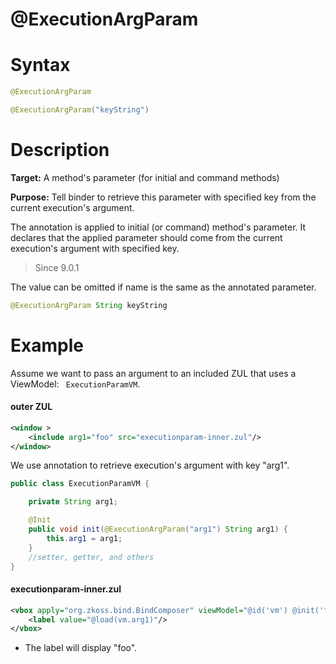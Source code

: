 # @ExecutionArgParam

Syntax
======

``` java
@ExecutionArgParam

@ExecutionArgParam("keyString")
```

Description
===========

**Target:** A method's parameter (for initial and command methods)

**Purpose:** Tell binder to retrieve this parameter with specified key from the current execution's argument.

The annotation is applied to initial (or command) method's parameter. It declares that the applied parameter should come from the current execution's argument with specified key.

> Since 9.0.1

The value can be omitted if name is the same as the annotated parameter.
```java
@ExecutionArgParam String keyString
```

Example
=======

Assume we want to pass an argument to an included ZUL that uses a ViewModel: ` ExecutionParamVM`.

#### outer ZUL
``` xml
<window >
    <include arg1="foo" src="executionparam-inner.zul"/>
</window>
```

We use annotation to retrieve execution's argument with key "arg1".

``` java
public class ExecutionParamVM {

    private String arg1;

    @Init
    public void init(@ExecutionArgParam("arg1") String arg1) {
        this.arg1 = arg1;
    }
    //setter, getter, and others
}
```

#### executionparam-inner.zul
``` xml
<vbox apply="org.zkoss.bind.BindComposer" viewModel="@id('vm') @init('foo.ExecutionParamVM')">
    <label value="@load(vm.arg1)"/>
</vbox>
```

-   The label will display "foo".

